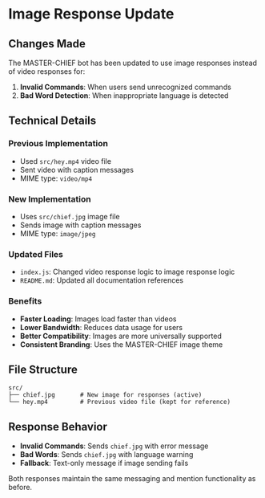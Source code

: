 # Image Response Update

## Changes Made

The MASTER-CHIEF bot has been updated to use image responses instead of video responses for:

1. **Invalid Commands**: When users send unrecognized commands
2. **Bad Word Detection**: When inappropriate language is detected

## Technical Details

### Previous Implementation
- Used `src/hey.mp4` video file
- Sent video with caption messages
- MIME type: `video/mp4`

### New Implementation
- Uses `src/chief.jpg` image file
- Sends image with caption messages
- MIME type: `image/jpeg`

### Updated Files
- `index.js`: Changed video response logic to image response logic
- `README.md`: Updated all documentation references

### Benefits
- **Faster Loading**: Images load faster than videos
- **Lower Bandwidth**: Reduces data usage for users
- **Better Compatibility**: Images are more universally supported
- **Consistent Branding**: Uses the MASTER-CHIEF image theme

## File Structure
```
src/
├── chief.jpg       # New image for responses (active)
└── hey.mp4         # Previous video file (kept for reference)
```

## Response Behavior
- **Invalid Commands**: Sends `chief.jpg` with error message
- **Bad Words**: Sends `chief.jpg` with language warning
- **Fallback**: Text-only message if image sending fails

Both responses maintain the same messaging and mention functionality as before.
